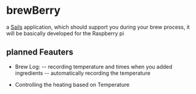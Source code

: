 # brewBerry

a [Sails](http://sailsjs.org) application, which should support you during your brew process, it will be basically developed for the Raspberry pi

## planned Feauters
- Brew Log:
-- recording temperature and times when you added ingredients
-- automatically recording the temperature

- Controlling the heating based on Temperature

